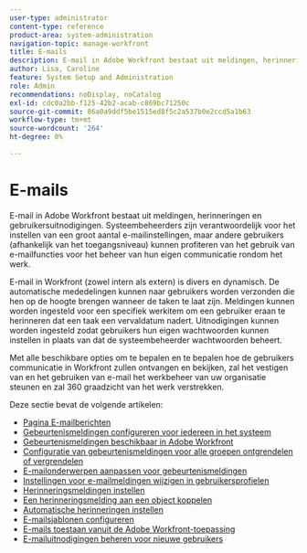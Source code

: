 ```yaml
---
user-type: administrator
content-type: reference
product-area: system-administration
navigation-topic: manage-workfront
title: E-mails
description: E-mail in Adobe Workfront bestaat uit meldingen, herinneringen en gebruikersuitnodigingen. Systeembeheerders zijn verantwoordelijk voor het instellen van een groot aantal e-mailinstellingen, maar andere gebruikers (afhankelijk van het toegangsniveau) kunnen profiteren van het gebruik van e-mailfuncties voor het beheer van hun eigen communicatie rondom het werk.
author: Lisa, Caroline
feature: System Setup and Administration
role: Admin
recommendations: noDisplay, noCatalog
exl-id: cdc0a2bb-f125-42b2-acab-c869bc71250c
source-git-commit: 86a0a9ddf5be1515ed8f5c2a537b0e2ccd5a1b63
workflow-type: tm+mt
source-wordcount: '264'
ht-degree: 0%

---
```


# E-mails

E-mail in Adobe Workfront bestaat uit meldingen, herinneringen en gebruikersuitnodigingen. Systeembeheerders zijn verantwoordelijk voor het instellen van een groot aantal e-mailinstellingen, maar andere gebruikers (afhankelijk van het toegangsniveau) kunnen profiteren van het gebruik van e-mailfuncties voor het beheer van hun eigen communicatie rondom het werk.

E-mail in Workfront (zowel intern als extern) is divers en dynamisch. De automatische mededelingen kunnen naar gebruikers worden verzonden die hen op de hoogte brengen wanneer de taken te laat zijn. Meldingen kunnen worden ingesteld voor een specifiek werkitem om een gebruiker eraan te herinneren dat een taak een vervaldatum nadert. Uitnodigingen kunnen worden ingesteld zodat gebruikers hun eigen wachtwoorden kunnen instellen in plaats van dat de systeembeheerder wachtwoorden beheert.

Met alle beschikbare opties om te bepalen en te bepalen hoe de gebruikers communicatie in Workfront zullen ontvangen en bekijken, zal het vestigen van en het gebruiken van e-mail het werkbeheer van uw organisatie steunen en zal 360 graadzicht van het werk verstrekken.

Deze sectie bevat de volgende artikelen:

* [Pagina E-mailberichten](../../../administration-and-setup/manage-workfront/emails/email-notifications-page.md)
* [Gebeurtenismeldingen configureren voor iedereen in het systeem](../../../administration-and-setup/manage-workfront/emails/configure-event-notifications-for-everyone-in-the-system.md)
* [Gebeurtenismeldingen beschikbaar in Adobe Workfront](../../../administration-and-setup/manage-workfront/emails/event-notifications-available-in-wf.md)
* [Configuratie van gebeurtenismeldingen voor alle groepen ontgrendelen of vergrendelen](../../../administration-and-setup/manage-workfront/emails/unlock-configuration-of-event-notifications-for-groups.md)
* [E-mailonderwerpen aanpassen voor gebeurtenismeldingen](../../../administration-and-setup/manage-workfront/emails/custom-email-subjects-event-notification.md)
* [Instellingen voor e-mailmeldingen wijzigen in gebruikersprofielen](../../../administration-and-setup/manage-workfront/emails/modify-email-notification-settings-user-profiles.md)
* [Herinneringsmeldingen instellen](../../../administration-and-setup/manage-workfront/emails/set-up-reminder-notifications.md)
* [Een herinneringsmelding aan een object koppelen](../../../workfront-basics/using-notifications/attach-reminder-notification-object.md)
* [Automatische herinneringen instellen](../../../administration-and-setup/manage-workfront/emails/setting-up-automatic-reminders.md)
* [E-mailsjablonen configureren](../../../administration-and-setup/manage-workfront/emails/configure-email-templates.md)
* [E-mails toestaan vanuit de Adobe Workfront-toepassing](../../../administration-and-setup/manage-workfront/emails/allow-emails-from-wf-app.md)
* [E-mailuitnodigingen beheren voor nieuwe gebruikers](../../../administration-and-setup/manage-workfront/emails/manage-email-invitations.md)

